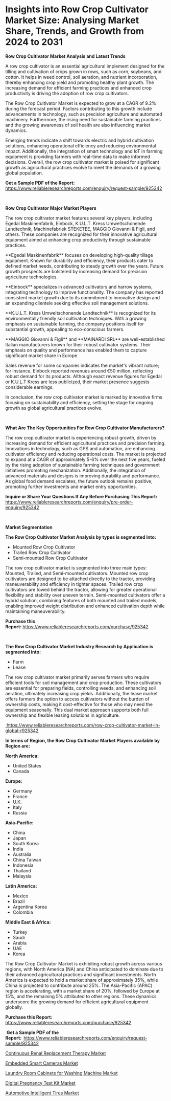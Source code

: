 <p><h1>Insights into Row Crop Cultivator Market Size: Analysing Market Share, Trends, and Growth from 2024 to 2031</h1></p><p><strong>Row Crop Cultivator Market Analysis and Latest Trends</strong></p>
<p><p>A row crop cultivator is an essential agricultural implement designed for the tilling and cultivation of crops grown in rows, such as corn, soybeans, and cotton. It helps in weed control, soil aeration, and nutrient incorporation, thereby enhancing crop yield and promoting healthy plant growth. The increasing demand for efficient farming practices and enhanced crop productivity is driving the adoption of row crop cultivators.</p><p>The Row Crop Cultivator Market is expected to grow at a CAGR of 9.2% during the forecast period. Factors contributing to this growth include advancements in technology, such as precision agriculture and automated machinery. Furthermore, the rising need for sustainable farming practices and the growing awareness of soil health are also influencing market dynamics. </p><p>Emerging trends indicate a shift towards electric and hybrid cultivation solutions, enhancing operational efficiency and reducing environmental impact. Additionally, the integration of smart technology and IoT in farming equipment is providing farmers with real-time data to make informed decisions. Overall, the row crop cultivator market is poised for significant growth as agricultural practices evolve to meet the demands of a growing global population.</p></p>
<p><strong>Get a Sample PDF of the Report:&nbsp;</strong> <a href="https://www.reliableresearchreports.com/enquiry/request-sample/925342?utm_campaign=38&utm_medium=2&utm_source=Github&utm_content=ia&utm_term=02102024&utm_id=row-crop-cultivator">https://www.reliableresearchreports.com/enquiry/request-sample/925342</a></p>
<p>&nbsp;</p>
<p><strong>Row Crop Cultivator Major Market Players</strong></p>
<p><p>The row crop cultivator market features several key players, including Egedal Maskinenfabrik, Einbock, K.U.L.T. Kress Umweltschonende Landtechnik, Machinefabriek STEKETEE, MAGGIO Giovanni & Figli, and others. These companies are recognized for their innovative agricultural equipment aimed at enhancing crop productivity through sustainable practices.</p><p>**Egedal Maskinenfabrik** focuses on developing high-quality tillage equipment. Known for durability and efficiency, their products cater to defined market needs, contributing to steady growth over the years. Future growth prospects are bolstered by increasing demand for precision agriculture technologies.</p><p>**Einbock** specializes in advanced cultivators and harrow systems, integrating technology to improve functionality. The company has reported consistent market growth due to its commitment to innovative design and an expanding clientele seeking effective soil management solutions.</p><p>**K.U.L.T. Kress Umweltschonende Landtechnik** is recognized for its environmentally friendly soil cultivation techniques. With a growing emphasis on sustainable farming, the company positions itself for substantial growth, appealing to eco-conscious farmers.</p><p>**MAGGIO Giovanni & Figli** and **MAINARDI SRL** are well-established Italian manufacturers known for their robust cultivator systems. Their emphasis on quality and performance has enabled them to capture significant market share in Europe.</p><p>Sales revenue for some companies indicates the market's vibrant nature; for instance, Einbock reported revenues around €50 million, reflecting robust demand for its products. Although exact revenue figures for Egedal or K.U.L.T Kress are less publicized, their market presence suggests considerable earnings.</p><p>In conclusion, the row crop cultivator market is marked by innovative firms focusing on sustainability and efficiency, setting the stage for ongoing growth as global agricultural practices evolve.</p></p>
<p>&nbsp;</p>
<p><strong>What Are The Key Opportunities For Row Crop Cultivator Manufacturers?</strong></p>
<p><p>The row crop cultivator market is experiencing robust growth, driven by increasing demand for efficient agricultural practices and precision farming. Innovations in technology, such as GPS and automation, are enhancing cultivator efficiency and reducing operational costs. The market is projected to expand at a CAGR of approximately 5-6% over the next five years, fueled by the rising adoption of sustainable farming techniques and government initiatives promoting mechanization. Additionally, the integration of advanced materials and designs is improving durability and performance. As global food demand escalates, the future outlook remains positive, promoting further investments and market entry opportunities.</p></p>
<p><strong>Inquire or Share Your Questions If Any Before Purchasing This Report:</strong> <a href="https://www.reliableresearchreports.com/enquiry/pre-order-enquiry/925342?utm_campaign=38&utm_medium=2&utm_source=Github&utm_content=ia&utm_term=02102024&utm_id=row-crop-cultivator">https://www.reliableresearchreports.com/enquiry/pre-order-enquiry/925342</a></p>
<p>&nbsp;</p>
<p><strong>Market Segmentation</strong></p>
<p><strong>The Row Crop Cultivator Market Analysis by types is segmented into:</strong></p>
<p><ul><li>Mounted Row Crop Cultivator</li><li>Trailed Row Crop Cultivator</li><li>Semi-mounted Row Crop Cultivator</li></ul></p>
<p><p>The row crop cultivator market is segmented into three main types: Mounted, Trailed, and Semi-mounted cultivators. Mounted row crop cultivators are designed to be attached directly to the tractor, providing maneuverability and efficiency in tighter spaces. Trailed row crop cultivators are towed behind the tractor, allowing for greater operational flexibility and stability over uneven terrain. Semi-mounted cultivators offer a hybrid solution, combining features of both mounted and trailed models, enabling improved weight distribution and enhanced cultivation depth while maintaining maneuverability.</p></p>
<p><strong>Purchase this Report:&nbsp;</strong><a href="https://www.reliableresearchreports.com/purchase/925342?utm_campaign=38&utm_medium=2&utm_source=Github&utm_content=ia&utm_term=02102024&utm_id=row-crop-cultivator">https://www.reliableresearchreports.com/purchase/925342</a></p>
<p>&nbsp;</p>
<p><strong>The Row Crop Cultivator Market Industry Research by Application is segmented into:</strong></p>
<p><ul><li>Farm</li><li>Lease</li></ul></p>
<p><p>The row crop cultivator market primarily serves farmers who require efficient tools for soil management and crop production. These cultivators are essential for preparing fields, controlling weeds, and enhancing soil aeration, ultimately increasing crop yields. Additionally, the lease market offers farmers the option to access cultivators without the burden of ownership costs, making it cost-effective for those who may need the equipment seasonally. This dual market approach supports both full ownership and flexible leasing solutions in agriculture.</p></p>
<p><a href="https://www.reliableresearchreports.com/row-crop-cultivator-market-in-global-r925342?utm_campaign=38&utm_medium=2&utm_source=Github&utm_content=ia&utm_term=02102024&utm_id=row-crop-cultivator">&nbsp;https://www.reliableresearchreports.com/row-crop-cultivator-market-in-global-r925342</a></p>
<p><strong>In terms of Region, the Row Crop Cultivator Market Players available by Region are:</strong></p>
<p>
    <p> <strong> North America: </strong>
        <ul>
            <li>United States</li>
            <li>Canada</li>
        </ul>
        </p> 
    <p> <strong> Europe: </strong>
        <ul>
            <li>Germany</li>
            <li>France</li>
            <li>U.K.</li>
            <li>Italy</li>
            <li>Russia</li>
        </ul>
        </p> 
    <p> <strong> Asia-Pacific: </strong>
        <ul>
            <li>China</li>
            <li>Japan</li>
            <li>South Korea</li>
            <li>India</li>
            <li>Australia</li>
            <li>China Taiwan</li>
            <li>Indonesia</li>
            <li>Thailand</li>
            <li>Malaysia</li>
        </ul>
        </p> 
    <p> <strong> Latin America: </strong>
        <ul>
            <li>Mexico</li>
            <li>Brazil</li>
            <li>Argentina Korea</li>
            <li>Colombia</li>
        </ul>
        </p> 
    <p> <strong> Middle East & Africa: </strong>
        <ul>
            <li>Turkey</li>
            <li>Saudi</li>
            <li>Arabia</li>
            <li>UAE</li>
            <li>Korea</li>
        </ul>
    </p>
    </p>
<p><p>The Row Crop Cultivator Market is exhibiting robust growth across various regions, with North America (NA) and China anticipated to dominate due to their advanced agricultural practices and significant investments. North America is expected to hold a market share of approximately 35%, while China is projected to contribute around 25%. The Asia-Pacific (APAC) region is accelerating, with a market share of 20%, followed by Europe at 15%, and the remaining 5% attributed to other regions. These dynamics underscore the growing demand for efficient agricultural equipment globally.</p></p>
<p><strong>Purchase this Report: </strong><a href="https://www.reliableresearchreports.com/purchase/925342?utm_campaign=38&utm_medium=2&utm_source=Github&utm_content=ia&utm_term=02102024&utm_id=row-crop-cultivator">https://www.reliableresearchreports.com/purchase/925342</a></p>
<p>&nbsp;<strong>Get a Sample PDF of the Report:&nbsp;&nbsp;</strong><a href="https://www.reliableresearchreports.com/enquiry/request-sample/925342?utm_campaign=38&utm_medium=2&utm_source=Github&utm_content=ia&utm_term=02102024&utm_id=row-crop-cultivator">https://www.reliableresearchreports.com/enquiry/request-sample/925342</a></p>
<p><strong></strong></p>
<p><p><a href="https://www.linkedin.com/pulse/continuous-renal-replacement-therapy-market-global-insights-zarue?utm_campaign=38&utm_medium=2&utm_source=Github&utm_content=ia&utm_term=02102024&utm_id=row-crop-cultivator">Continuous Renal Replacement Therapy Market</a></p><p><a href="https://issuu.com/reportprime-2/docs/embedded-smart-cameras-market-size-_e5e5c381dd745e?utm_campaign=38&utm_medium=2&utm_source=Github&utm_content=ia&utm_term=02102024&utm_id=row-crop-cultivator">Embedded Smart Cameras Market</a></p><p><a href="https://github.com/tacitam515l/Market-Research-Report-List-1/blob/main/laundry-room-cabinets-for-washing-machine-market.md?utm_campaign=38&utm_medium=2&utm_source=Github&utm_content=ia&utm_term=02102024&utm_id=row-crop-cultivator">Laundry Room Cabinets for Washing Machine Market</a></p><p><a href="https://www.linkedin.com/pulse/global-digital-pregnancy-test-kit-market-size-expected-reach-xl8ne?utm_campaign=38&utm_medium=2&utm_source=Github&utm_content=ia&utm_term=02102024&utm_id=row-crop-cultivator">Digital Pregnancy Test Kit Market</a></p><p><a href="https://github.com/JamesCox407/Market-Research-Report-List-1/blob/main/automotive-intelligent-tires-market.md?utm_campaign=38&utm_medium=2&utm_source=Github&utm_content=ia&utm_term=02102024&utm_id=row-crop-cultivator">Automotive Intelligent Tires Market</a></p></p>